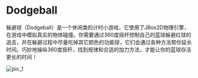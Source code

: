 # Dodgeball
躲避球（Dodgeball）是一个休闲类的计时小游戏，它使用了JBox2D物理引擎，在游戏中模拟真实的物体碰撞。你需要通过360度摇杆控制自己的蓝球躲避红球的追击，并在躲避过程中尽量吃掉其它颜色的功能球，它们会通过各种方法帮你延长时间。巧妙地操纵360度摇杆，找到规律和合适的加力方法，才能让你的蓝球存活更长的时间！

![pic_1](http://i64.tinypic.com/71ofba.jpg)
